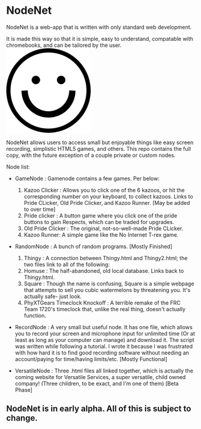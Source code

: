 # NodeNet
NodeNet is a web-app that is written with only standard web development. 

It is made this way so that it is simple, easy to understand, compatable with chromebooks, and can be tailored by the user.
![A smiley face](./smile.png)

NodeNet allows users to access small but enjoyable things like easy screen recording, simplistic HTML5 games, and others. This repo contains the full copy, with the future exception of a couple private or custom nodes.

Node list:

- GameNode : Gamenode contains a few games. Per below:
  1. Kazoo Clicker : Allows you to click one of the 6 kazoos, or hit the corresponding number on your keyboard, to collect kazoos. Links to Pride CLicker, Old Pride Clicker, and Kazoo Runner. \[May be added to over time]
  2. Pride clicker : A button game where you click one of the pride buttons to gain Respects, which can be traded for upgrades.
  3. Old Pride Clicker : The original, not-so-well-made Pride CLicker.
  4. Kazoo Runner: A simple game like the No Internet T-rex game.

- RandomNode : A bunch of random programs. \[Mostly Finished]
  1. Thingy : A connection between Thingy.html and Thingy2.html; the two files link to all of the following:
  2. Homuse : The half-abandoned, old local database. Links back to Thingy.html.
  3. Square : Though the name is confusing, Square is a simple webpage that attempts to sell you cubic watermelons by threatening you. It's actually safe- just look.
  4. PhyXTGears Timeclock Knockoff : A terrible remake of the FRC Team 1720's timeclock that, unlike the real thing, doesn't actually function.
 
 - RecordNode : A very small but useful node. It has one file, which allows you to record your screen and microphone input for unlimited time (Or at least as long as your computer can manage) and download it. The script was written while following a tutorial. I wrote it because I was frustrated with how hard it is to find good recording software without needing an account/paying for time/having limits/etc.  \[Mostly Functional]

- VersatileNode : Three .html files all linked together, which is actually the coming website for Versatile Services, a super versatile, child owned company! (Three children, to be exact, and I'm one of them) \[Beta Phase]

##             NodeNet is in early alpha. All of this is subject to change.
